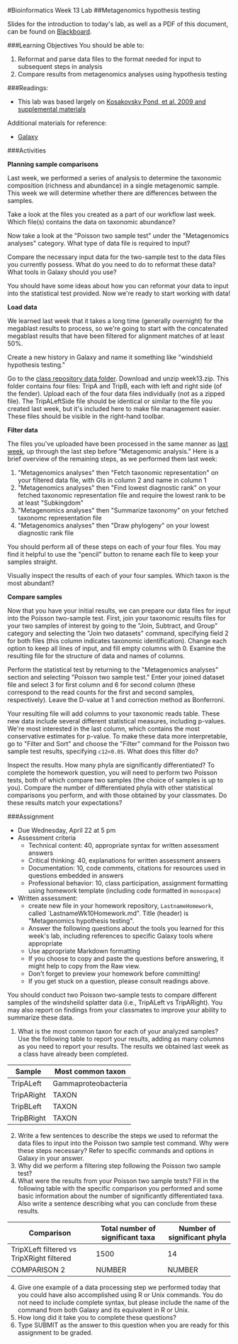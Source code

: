 #Bioinformatics Week 13 Lab
##Metagenomics hypothesis testing

Slides for the introduction to today's lab, as well as a PDF of this document, can be found on [Blackboard](http://blackboard.uttyler.edu).

###Learning Objectives
You should be able to:

1. Reformat and parse data files to the format needed for input to subsequent steps in analysis
2. Compare results from metagenomics analyses using hypothesis testing

###Readings:
* This lab was based largely on [Kosakovsky Pond, et al. 2009 and supplemental materials](http://genome.cshlp.org/content/19/11/2144.long)

Additional materials for reference:
* [Galaxy](https://usegalaxy.org)

###Activities

**Planning sample comparisons**

Last week, we performed a series of analysis to determine the taxonomic composition (richness and abundance) in a single metagenomic sample. This week we will determine whether there are differences between the samples.

Take a look at the files you created as a part of our workflow last week. Which file(s) contains the data on taxonomic abundance? 

Now take a look at the "Poisson two sample test" under the "Metagenomics analyses" category. What type of data file is required to input?

Compare the necessary input data for the two-sample test to the data files you currently possess. What do you need to do to reformat these data? What tools in Galaxy should you use?

You should have some ideas about how you can reformat your data to input into the statistical test provided. Now we're ready to start working with data!

**Load data**

We learned last week that it takes a long time (generally overnight) for the megablast results to process, so we're going to start with the concatenated megablast results that have been filtered for alignment matches of at least 50%. 

Create a new history in Galaxy and name it something like "windshield hypothesis testing."

Go to the [class repository data folder](https://github.com/BioinformaticsSpring2015/BioinformaticsMaterials/tree/master/data). Download and unzip week13.zip. This folder contains four files: TripA and TripB, each with left and right side (of the fender). Upload each of the four data files individually (not as a zipped file). The TripALeftSide file should be identical or similar to the file you created last week, but it's included here to make file management easier. These files should be visible in the right-hand toolbar.

**Filter data**

The files you've uploaded have been processed in the same manner as [last week](https://github.com/BioinformaticsSpring2015/BioinformaticsMaterials/blob/master/labExercises/BioinfWk12Lab.md), up through the last step before "Metagenomic analysis." Here is a brief overview of the remaining steps, as we performed them last week:

1. "Metagenomics analyses" then "Fetch taxonomic representation" on your filtered data file, with GIs in column 2 and name in column 1
2. "Metagenomics analyses" then "Find lowest diagnostic rank" on your fetched taxonomic representation file and require the lowest rank to be at least "Subkingdom"
3. "Metagenomics analyses" then "Summarize taxonomy" on your fetched taxonomc representation file
4. "Metagenomics analyses" then "Draw phylogeny" on your lowest diagnostic rank file

You should perform all of these steps on each of your four files. You may find it helpful to use the "pencil" button to rename each file to keep your samples straight.

Visually inspect the results of each of your four samples. Which taxon is the most abundant?

**Compare samples**

Now that you have your initial results, we can prepare our data files for input into the Poisson two-sample test. First, join your taxonomic results files for your two samples of interest by going to the "Join, Subtract, and Group" category and selecting the "Join two datasets" command, specifying field 2 for both files (this column indicates taxonomic identification). Change each option to keep all lines of input, and fill empty columns with 0. Examine the resulting file for the structure of data and names of columns.

Perform the statistical test by returning to the "Metagenomics analyses" section and selecting "Poisson two sample test." Enter your joined dataset file and select 3 for first column and 6 for second column (these correspond to the read counts for the first and second samples, respectively). Leave the D-value at 1 and correction method as Bonferroni.

Your resulting file will add columns to your taxonomic reads table. These new data include several different statistical measures, including p-values. We're most interested in the last column, which contains the most conservative estimates for p-value. To make these data more interpretable, go to "Filter and Sort" and choose the "Filter" command for the Poisson two sample test results, specifying `c12<0.05`. What does this filter do?

Inspect the results. How many phyla are significantly differentiated? To complete the homework question, you will need to perform two Poisson tests, both of which compare two samples (the choice of samples is up to you). Compare the number of differentiated phyla with other statistical comparisons you perform, and with those obtained by your classmates. Do these results match your expectations?

###Assignment
* Due Wednesday, April 22 at 5 pm
* Assessment criteria
	* Technical content: 40, appropriate syntax for written assessment answers
	* Critical thinking: 40, explanations for written assessment answers
	* Documentation: 10, code comments, citations for resources used in questions embedded in answers
	* Professional behavior: 10, class participation, assignment formatting using homework template (including code formatted in `monospace`)
* Written assessment: 
	* create new file in your homework repository, `LastnameHomework`, called `LastnameWk10Homework.md". Title (header) is "Metagenomics hypothesis testing".
	* Answer the following questions about the tools you learned for this week's lab, including references to specific Galaxy tools where appropriate
	* Use appropriate Markdown formatting 
	* If you choose to copy and paste the questions before answering, it might help to copy from the Raw view. 
	* Don't forget to preview your homework before committing! 
	* If you get stuck on a question, please consult readings above.

You should conduct two Poisson two-sample tests to compare different samples of the windsheild splatter data (i.e., TripALeft vs TripARight). You may also report on findings from your classmates to improve your ability to summarize these data.

1. What is the most common taxon for each of your analyzed samples? Use the following table to report your results, adding as many columns as you need to report your results. The results we obtained last week as a class have already been completed.

Sample  | Most common taxon
------------- | -------------
TripALeft  | Gammaproteobacteria
TripARight  | TAXON
TripBLeft  | TAXON
TripBRight  | TAXON

2. Write a few sentences to describe the steps we used to reformat the data files to input into the Poisson two sample test command. Why were these steps necessary? Refer to specific commands and options in Galaxy in your answer.
3. Why did we perform a filtering step following the Poisson two sample test?
4. What were the results from your Poisson two sample tests? Fill in the following table with the specific comparison you performed and some basic information about the number of significantly differentiated taxa. Also write a sentence describing what you can conclude from these results.

Comparison  | Total number of significant taxa | Number of significant phyla
------------- | ------------- | -------------
TripXLeft filtered vs TripXRight filtered  | 1500 | 14
COMPARISON 2 | NUMBER | NUMBER

4. Give one example of a data processing step we performed today that you could have also accomplished using R or Unix commands. You do not need to include complete syntax, but please include the name of the command from both Galaxy and its equivalent in R or Unix.
5. How long did it take you to complete these questions?
6. Type SUBMIT as the answer to this question when you are ready for this assignment to be graded.
